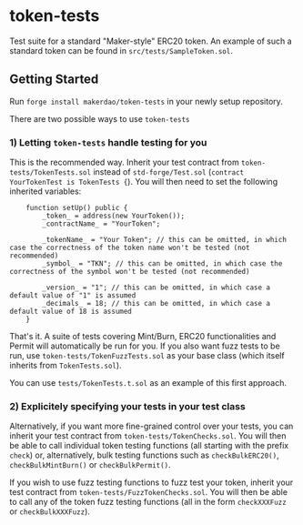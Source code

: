 # token-tests

Test suite for a standard "Maker-style" ERC20 token. An example of such a standard token can be found in `src/tests/SampleToken.sol`.

## Getting Started

Run `forge install makerdao/token-tests` in your newly setup repository.

There are two possible ways to use `token-tests`

### 1) Letting `token-tests` handle testing for you

This is the recommended way. Inherit your test contract from `token-tests/TokenTests.sol` instead of `std-forge/Test.sol` (`contract YourTokenTest is TokenTests {`). You will then need to set the following inherited variables:

```solidity
    function setUp() public {
        _token_ = address(new YourToken());
        _contractName_ = "YourToken";

        _tokenName_ = "Your Token"; // this can be omitted, in which case the correctness of the token name won't be tested (not recommended)
        _symbol_ = "TKN"; // this can be omitted, in which case the correctness of the symbol won't be tested (not recommended)

        _version_ = "1"; // this can be omitted, in which case a default value of "1" is assumed
        _decimals_ = 18; // this can be omitted, in which case a default value of 18 is assumed
    }
```

That's it. A suite of tests covering Mint/Burn, ERC20 functionalities and Permit will automatically be run for you. If you also want fuzz tests to be run, use `token-tests/TokenFuzzTests.sol` as your base class (which itself inherits from `TokenTests.sol`).

You can use `tests/TokenTests.t.sol` as an example of this first approach.

### 2) Explicitely specifying your tests in your test class

Alternatively, if you want more fine-grained control over your tests, you can inherit your test contract from `token-tests/TokenChecks.sol`. You will then be able to call individual token testing functions (all starting with the prefix `check`) or, alternatively, bulk testing functions such as `checkBulkERC20()`, `checkBulkMintBurn()` or `checkBulkPermit()`.

If you wish to use fuzz testing functions to fuzz test your token, inherit your test contract from `token-tests/FuzzTokenChecks.sol`. You will then be able to call any of the token fuzz testing functions (all in the form `checkXXXFuzz` or `checkBulkXXXFuzz`).
